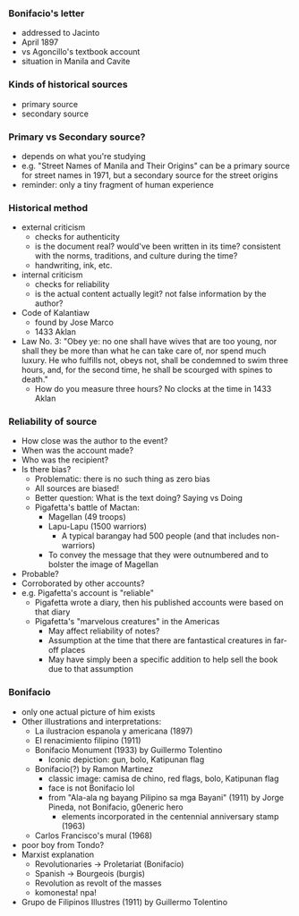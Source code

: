 ### Bonifacio's letter
- addressed to Jacinto
- April 1897
- vs Agoncillo's textbook account
- situation in Manila and Cavite
### Kinds of historical sources
- primary source
- secondary source
### Primary vs Secondary source?
- depends on what you're studying
- e.g. "Street Names of Manila and Their Origins" can be a primary source for street names in 1971, but a secondary source for the street origins
- reminder: only a tiny fragment of human experience
### Historical method
- external criticism
	- checks for authenticity
	- is the document real? would've been written in its time? consistent with the norms, traditions, and culture during the time?
	- handwriting, ink, etc.
- internal criticism
	- checks for reliability
	- is the actual content actually legit? not false information by the author?
- Code of Kalantiaw
	- found by Jose Marco
	- 1433 Aklan
- Law No. 3: "Obey ye: no one shall have wives that are too young, nor shall they be more than what he can take care of, nor spend much luxury. He who fulfills not, obeys not, shall be condemned to swim three hours, and, for the second time, he shall be scourged with spines to death."
	- How do you measure three hours? No clocks at the time in 1433 Aklan
### Reliability of source
- How close was the author to the event?
- When was the account made?
- Who was the recipient?
- Is there bias?
	- Problematic: there is no such thing as zero bias
	- All sources are biased!
	- Better question: What is the text doing? Saying vs Doing
	- Pigafetta's battle of Mactan:
		- Magellan (49 troops)
		- Lapu-Lapu (1500 warriors)
			- A typical barangay had 500 people (and that includes non-warriors)
		- To convey the message that they were outnumbered and to bolster the image of Magellan
- Probable?
- Corroborated by other accounts?
- e.g. Pigafetta's account is "reliable"
	- Pigafetta wrote a diary, then his published accounts were based on that diary
	- Pigafetta's "marvelous creatures" in the Americas
		- May affect reliability of notes?
		- Assumption at the time that there are fantastical creatures in far-off places
		- May have simply been a specific addition to help sell the book due to that assumption
### Bonifacio
- only one actual picture of him exists
- Other illustrations and interpretations:
	- La ilustracion espanola y americana (1897)
	- El renacimiento filipino (1911)
	- Bonifacio Monument (1933) by Guillermo Tolentino
		- Iconic depiction: gun, bolo, Katipunan flag
	- Bonifacio(?) by Ramon Martinez
		- classic image: camisa de chino, red flags, bolo, Katipunan flag
		- face is not Bonifacio lol
		- from "Ala-ala ng bayang Pilipino sa mga Bayani" (1911) by Jorge Pineda, not Bonifacio, g0eneric hero
			- elements incorporated in the centennial anniversary stamp (1963)
	- Carlos Francisco's mural (1968)
- poor boy from Tondo?
- Marxist explanation
	- Revolutionaries -> Proletariat (Bonifacio)
	- Spanish -> Bourgeois (burgis)
	- Revolution as revolt of the masses
	- komonesta! npa!
- Grupo de Filipinos Illustres (1911) by Guillermo Tolentino